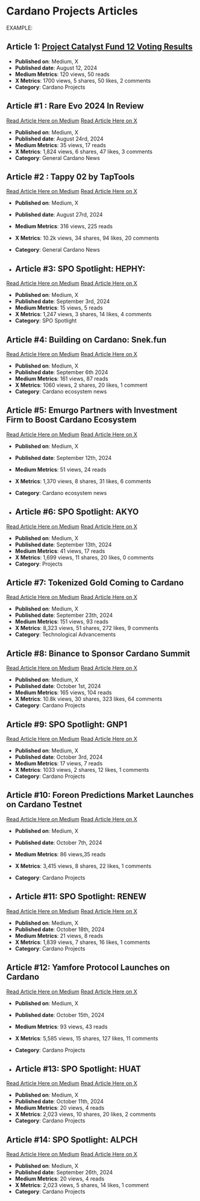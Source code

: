 # Cardano Projects Articles

EXAMPLE:
## Article 1: [Project Catalyst Fund 12 Voting Results](https://medium.com/link-to-article)
- **Published on**: Medium, X
- **Published date**: August 12, 2024
- **Medium Metrics**: 120 views, 50 reads
- **X Metrics**: 1700 views, 5 shares, 50 likes, 2 comments
- **Category**: Cardano Projects

## Article #1 : Rare Evo 2024 In Review
[Read Article Here on Medium]( https://medium.com/tap-in-with-taptools/rare-evo-las-vegas-2024-f90811a45348)
[Read Article Here on X]( https://x.com/TapTools/status/1827058226594247107)

- **Published on**: Medium, X
- **Published date**: August 24rd, 2024  
- **Medium Metrics**: 35 views, 17 reads
- **X Metrics**: 1,824 views, 6 shares, 47 likes, 3 comments  
- **Category**: General Cardano News

## Article #2 : Tappy 02 by TapTools
[Read Article Here on Medium]( https://medium.com/tap-in-with-taptools/tappy-02-by-taptools-8666e172d728)
[Read Article Here on X]( https://x.com/TapTools/status/1828479234269991232)

- **Published on**: Medium, X
- **Published date**: August 27rd, 2024  
- **Medium Metrics**: 316 views, 225 reads
- **X Metrics**: 10.2k views, 34 shares, 94 likes, 20 comments  
- **Category**: General Cardano News

- ## Article #3: SPO Spotlight: HEPHY: 
[Read Article Here on Medium]( https://medium.com/tap-in-with-taptools/spo-spotlight-hephy-b270f0ea8577)
[Read Article Here on X]( https://x.com/TapTools/status/1831097339282345985)

- **Published on**: Medium, X
- **Published date**: September 3rd, 2024
- **Medium Metrics**: 15 views, 5 reads
- **X Metrics**: 1,247 views, 3 shares, 14 likes, 4 comments
- **Category**: SPO Spotlight

## Article #4: Building on Cardano: Snek.fun
[Read Article Here on Medium]( https://medium.com/tap-in-with-taptools/token-spotlight-strike-a0d172a286e0)
[Read Article Here on X]( https://x.com/TapTools/status/1832124420338684246)

- **Published on**: Medium, X
- **Published date**: September 6th 2024
- **Medium Metrics**: 161 views, 87 reads
- **X Metrics**: 1060 views, 2 shares, 20 likes, 1 comment
- **Category**: Cardano ecosystem news

## Article #5: Emurgo Partners with Investment Firm to Boost Cardano Ecosystem
[Read Article Here on Medium]( https://medium.com/tap-in-with-taptools/emurgo-partners-with-investment-firm-to-boost-cardano-ecosystem-24b6de53912e)
[Read Article Here on X]( https://x.com/TapTools/status/1834302323814006877)

- **Published on**: Medium, X
- **Published date**: September 12th, 2024
- **Medium Metrics**: 51 views, 24 reads
- **X Metrics**: 1,370 views, 8 shares, 31 likes, 6 comments
- **Category**: Cardano ecosystem news

- ## Article #6: SPO Spotlight: AKYO
[Read Article Here on Medium]( https://medium.com/tap-in-with-taptools/spo-spotlight-akyo-5d3a07551a2f)
[Read Article Here on X](https://x.com/TapTools/status/1834735929505845290) 

- **Published on**: Medium, X
- **Published date**: September 13th, 2024
- **Medium Metrics**: 41 views, 17 reads
- **X Metrics**: 1,699 views, 11 shares, 20 likes, 0 comments
- **Category**: Projects


## Article #7: Tokenized Gold Coming to Cardano
[Read Article Here on Medium]( https://medium.com/tap-in-with-taptools/tokenized-gold-coming-to-cardano-49ed4481b134)
[Read Article Here on X](https://x.com/TapTools/status/1838299798933258512 )

- **Published on**: Medium, X
- **Published date**: September 23th, 2024
- **Medium Metrics**: 151 views, 93 reads
- **X Metrics**: 8,323 views, 51 shares, 272 likes, 9 comments
- **Category**: Technological Advancements

## Article #8: Binance to Sponsor Cardano Summit
[Read Article Here on Medium]( https://medium.com/tap-in-with-taptools/binance-to-sponsor-cardano-summit-f1ccb23fd897   )
[Read Article Here on X](https://x.com/TapTools/status/1841232622724530390  )

- **Published on**: Medium, X
- **Published date**: October 1st, 2024
- **Medium Metrics**: 165 views, 104 reads
- **X Metrics**: 10.8k views, 30 shares, 323 likes, 64 comments
- **Category**: Cardano Projects

## Article #9: SPO Spotlight: GNP1
[Read Article Here on Medium]( https://medium.com/tap-in-with-taptools/spo-spotlight-gnp1-67838fcc57b1 )
[Read Article Here on X](https://x.com/TapTools/status/1841939140805591068 )

- **Published on**: Medium, X
- **Published date**: October 3rd, 2024
- **Medium Metrics**: 17 views, 7 reads
- **X Metrics**: 1033 views, 2 shares, 12 likes, 1 comments
- **Category**: Cardano Projects

## Article #10: Foreon Predictions Market Launches on Cardano Testnet
[Read Article Here on Medium](https://medium.com/tap-in-with-taptools/foreon-predictions-market-launches-testnet-on-cardano-8f123adb1d91)
[Read Article Here on X](https://x.com/TapTools/status/1843404433394389003  )

- **Published on**: Medium, X
- **Published date**: October 7th, 2024
- **Medium Metrics**: 86 views,35 reads
- **X Metrics**: 3,415 views, 8 shares, 22 likes, 1 comments
- **Category**: Cardano Projects

- ## Article #11: SPO Spotlight: RENEW
[Read Article Here on Medium]( https://medium.com/tap-in-with-taptools/spo-spotlight-renew-ad397c5b85fc)
[Read Article Here on X](https://x.com/TapTools/status/1847386367057387782)

- **Published on**: Medium, X
- **Published date**: October 18th, 2024
- **Medium Metrics**: 21 views, 8 reads
- **X Metrics**: 1,839 views, 7 shares, 16 likes, 1 comments
- **Category**: Cardano Projects

## Article #12: Yamfore Protocol Launches on Cardano
[Read Article Here on Medium]( https://medium.com/tap-in-with-taptools/yamfore-protocol-launches-on-cardano-ce38ef46fdbf )
[Read Article Here on X](https://x.com/TapTools/status/1846262477585371428)

- **Published on**: Medium, X
- **Published date**: October 15th, 2024
- **Medium Metrics**: 93 views, 43 reads
- **X Metrics**: 5,585 views, 15 shares, 127 likes, 11 comments
- **Category**: Cardano Projects

- ## Article #13: SPO Spotlight: HUAT
[Read Article Here on Medium]( https://medium.com/tap-in-with-taptools/spo-spotlight-huat-dbfdeee96a76 )
[Read Article Here on X](https://x.com/TapTools/status/1844763971095859553 )

- **Published on**: Medium, X
- **Published date**: October 11th, 2024
- **Medium Metrics**: 20 views, 4 reads
- **X Metrics**: 2,023 views, 10 shares, 20 likes, 2 comments
- **Category**: Cardano Projects

## Article #14: SPO Spotlight: ALPCH
[Read Article Here on Medium]( https://medium.com/tap-in-with-taptools/spo-spotlight-alpch-908e14a08b36 )
[Read Article Here on X](https://x.com/TapTools/status/1839424719168393660)

- **Published on**: Medium, X
- **Published date**: September 26th, 2024
- **Medium Metrics**: 20 views, 4 reads
- **X Metrics**: 2,023 views, 5 shares, 14 likes, 1 comment
- **Category**: Cardano Projects
